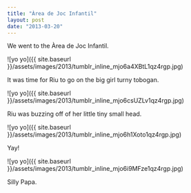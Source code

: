 ```yaml
---
title: "Àrea de Joc Infantil"
layout: post
date: "2013-03-20"
---
```


We went to the Àrea de Joc Infantil.

![yo yo]({{ site.baseurl }}/assets/images/2013/tumblr_inline_mjo6a4XBtL1qz4rgp.jpg)

It was time for Riu to go on the big girl turny tobogan.

![yo yo]({{ site.baseurl }}/assets/images/2013/tumblr_inline_mjo6csUZLv1qz4rgp.jpg)

Riu was buzzing off of her little tiny small head.

![yo yo]({{ site.baseurl }}/assets/images/2013/tumblr_inline_mjo6h1Xoto1qz4rgp.jpg)

Yay!

![yo yo]({{ site.baseurl }}/assets/images/2013/tumblr_inline_mjo6i9MFze1qz4rgp.jpg)

Silly Papa.
